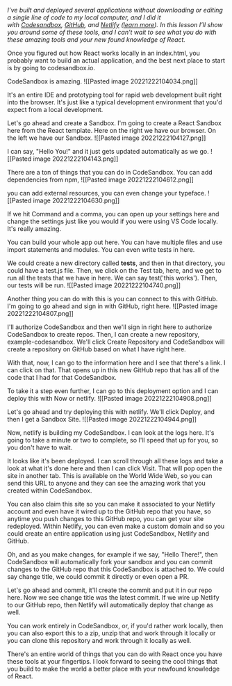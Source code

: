 *I’ve built and deployed several applications without downloading or editing a single line of code to my local computer, and I did it with [Codesandbox](https://codesandbox.io/), [GitHub](https://github.com/), and [Netlify](https://www.netlify.com/) ([learn more](https://kentcdodds.com/blog/building-production-apps-100-in-the-browser)). In this lesson I’ll show you around some of these tools, and I can’t wait to see what you do with these amazing tools and your new found knowledge of React.*

Once you figured out how React works locally in an index.html, you probably want to build an actual application, and the best next place to start is by going to codesandbox.io.

CodeSandbox is amazing. 
![[Pasted image 20221222104034.png]]

It's an entire IDE and prototyping tool for rapid web development built right into the browser. It's just like a typical development environment that you'd expect from a local development.

Let's go ahead and create a Sandbox. I'm going to create a React Sandbox here from the React template. Here on the right we have our browser. On the left we have our Sandbox.
![[Pasted image 20221222104127.png]]

I can say, \"Hello You!\" and it just gets updated automatically as we go.
![[Pasted image 20221222104143.png]]

There are a ton of things that you can do in CodeSandbox. You can add dependencies from npm, 
![[Pasted image 20221222104612.png]]

you can add external resources, you can even change your typeface.
![[Pasted image 20221222104630.png]]

If we hit Command and a comma, you can open up your settings here and change the settings just like you would if you were using VS Code locally. It's really amazing.

You can build your whole app out here. You can have multiple files and use import statements and modules. You can even write tests in here.

We could create a new directory called __tests__, and then in that directory, you could have a test.js file. Then, we click on the Test tab, here, and we get to run all the tests that we have in here. We can say test('this works'). Then, our tests will be run.
![[Pasted image 20221222104740.png]]

Another thing you can do with this is you can connect to this with GitHub. I'm going to go ahead and sign in with GitHub, right here. 
![[Pasted image 20221222104807.png]]

I'll authorize CodeSandbox and then we'll sign in right here to authorize CodeSandbox to create repos. Then, I can create a new repository, example-codesandbox. We'll click Create Repository and CodeSandbox will create a repository on GitHub based on what I have right here.

With that, now, I can go to the information here and I see that there's a link. I can click on that. That opens up in this new GitHub repo that has all of the code that I had for that CodeSandbox.

To take it a step even further, I can go to this deployment option and I can deploy this with Now or netlify. 
![[Pasted image 20221222104908.png]]

Let's go ahead and try deploying this with netlify. We'll click Deploy, and then I get a Sandbox Site.
![[Pasted image 20221222104944.png]]

Now, netlify is building my CodeSandbox. I can look at the logs here. It's going to take a minute or two to complete, so I'll speed that up for you, so you don't have to wait.

It looks like it's been deployed. I can scroll through all these logs and take a look at what it's done here and then I can click Visit. That will pop open the site in another tab. This is available on the World Wide Web, so you can send this URL to anyone and they can see the amazing work that you created within CodeSandbox.

You can also claim this site so you can make it associated to your Netlify account and even have it wired up to the GitHub repo that you have, so anytime you push changes to this GitHub repo, you can get your site redeployed. Within Netlify, you can even make a custom domain and so you could create an entire application using just CodeSandbox, Netlify and GitHub.

Oh, and as you make changes, for example if we say, \"Hello There!\", then CodeSandbox will automatically fork your sandbox and you can commit changes to the GitHub repo that this CodeSandbox is attached to. We could say change title, we could commit it directly or even open a PR.

Let's go ahead and commit, it'll create the commit and put it in our repo here. Now we see change title was the latest commit. If we wire up Netlify to our GitHub repo, then Netlify will automatically deploy that change as well.

You can work entirely in CodeSandbox, or, if you'd rather work locally, then you can also export this to a zip, unzip that and work through it locally or you can clone this repository and work through it locally as well.

There's an entire world of things that you can do with React once you have these tools at your fingertips. I look forward to seeing the cool things that you build to make the world a better place with your newfound knowledge of React.